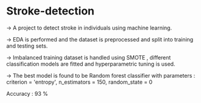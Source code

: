 # Stroke-detection

-> A project to detect stroke in individuals using machine learning.

-> EDA is performed and the dataset is preprocessed and split into training and testing sets. 

-> Imbalanced training dataset is handled using SMOTE , different classification models are fitted and hyperparametric tuning is used.

-> The best model is found to be Random forest classifier with parameters : criterion = 'entropy', n_estimators = 150, random_state = 0
   
   Accuracy : 93 %
